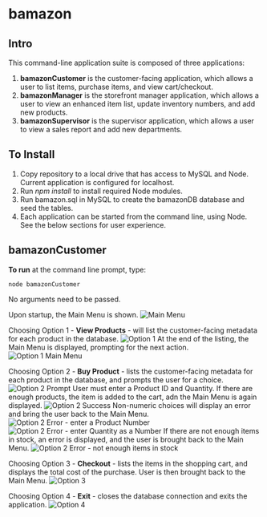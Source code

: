 # bamazon

## Intro

This command-line application suite is composed of three applications:
1.  **bamazonCustomer** is the customer-facing application, which allows a user to list items, purchase items, and view cart/checkout.
1.  **bamazonManager** is the storefront manager application, which allows a user to view an enhanced item list, update inventory numbers, and add new products.
1.  **bamazonSupervisor** is the supervisor application, which allows a user to view a sales report and add new departments.

## To Install

1.  Copy repository to a local drive that has access to MySQL and Node.  Current application is configured for localhost.
1.  Run *npm install* to install required Node modules.
1.  Run bamazon.sql in MySQL to create the bamazonDB database and seed the tables.
1.  Each application can be started from the command line, using Node.  See the below sections for user experience.

## bamazonCustomer

**To run** at the command line prompt, type:
```
node bamazonCustomer
```
No arguments need to be passed.

Upon startup, the Main Menu is shown. 
![Main Menu](/images/bamazonCustomerMainMenu.png)

Choosing Option 1 - **View Products** - will list the customer-facing metadata for each product in the database.
![Option 1](/images/bamazonCustomerOpt1-a.png)
At the end of the listing, the Main Menu is displayed, prompting for the next action.
![Option 1 Main Menu](/images/bamazonCustomerOpt1-b.png)

Choosing Option 2 - **Buy Product** - lists the customer-facing metadata for each product in the database, and prompts the user for a choice.  
![Option 2 Prompt](/images/bamazonCustomerOpt2-a.png)
User must enter a Product ID and Quantity.  If there are enough products, the item is added to the cart, adn the Main Menu is again displayed.
![Option 2 Success](/images/bamazonCustomerOpt2-b.png)
Non-numeric choices will display an error and bring the user back to the Main Menu.
![Option 2 Error - enter a Product Number](/images/bamazonCustomerOpt2-c.png)
![Option 2 Error - enter Quantity as a Number](/images/bamazonCustomerOpt2-d.png)
If there are not enough items in stock, an error is displayed, and the user is brought back to the Main Menu.
![Option 2 Error - not enough items in stock](/images/bamazonCustomerOpt2-e.png)

Choosing Option 3 - **Checkout** - lists the items in the shopping cart, and displays the total cost of the purchase.  User is then brought back to the Main Menu.
![Option 3](/images/bamazonCustomerOpt3.png)

Choosing Option 4 - **Exit** - closes the database connection and exits the application.
![Option 4](/images/bamazonCustomerOpt4.png)

